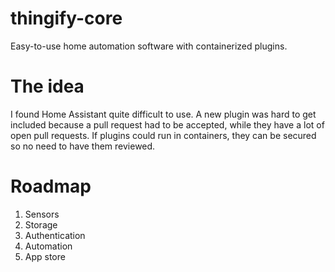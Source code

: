 # thingify-core

Easy-to-use home automation software with containerized plugins.

# The idea

I found Home Assistant quite difficult to use. A new plugin was hard to get included because a pull request had to be accepted, while they have a lot of open pull requests. If plugins could run in containers, they can be secured so no need to have them reviewed. 

# Roadmap

1. Sensors
2. Storage
3. Authentication
4. Automation 
5. App store 